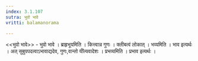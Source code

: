 ```yaml
---
index: 3.1.107
sutra: भुवो भावे
vritti: balamanorama

---
```

<<भुवो भावे>> - भुवो भावे । ब्राहृभूयमिति । कित्त्वान्न गुणः । क्लीबत्वं लोकात् । भव्यमिति । भाव इत्यर्थः । अत् सुबुपपदत्वाऽभावाद्यदेव, गुणः,वान्तो यी॑त्यवादेशः । प्रभव्यमिति । प्रभाव इत्यर्थः ।
